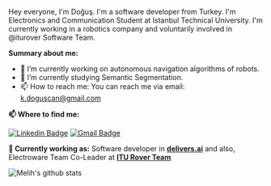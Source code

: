 Hey everyone, I'm Doğuş. I'm a software developer from Turkey. I'm Electronics and Communication Student at Istanbul Technical University. I'm currently working in a robotics company and voluntarily involved in @iturover Software Team.

**Summary about me:**

- 🔭 I’m currently working on autonomous navigation algorithms of robots.
- 🌱 I’m currently studying Semantic Segmentation.
- 📫 How to reach me: You can reach me via email: k.doguscan@gmail.com

**📫 Where to find me:** 

[![Linkedin Badge](https://img.shields.io/badge/-doguscankorkmaz-blue?style=flat-square&logo=Linkedin&logoColor=white&link=https://www.linkedin.com/in/doguscankorkmaz)](https://www.linkedin.com/in/doguscankorkmaz/) 
[![Gmail Badge](https://img.shields.io/badge/-k.doguscan@gmail.com-c14438?style=flat-square&logo=Gmail&logoColor=white&link=mailto:k.doguscan@gmail.com)](mailto:k.doguscan@gmail.com)

**💼 Currently working as:** Software developer in <a href="https://delivers.ai" target="_blank"><b>delivers.ai</b></a> and also, Electroware Team Co-Leader at <a href="https://www.rover.itu.edu.tr/" target="_blank"><b>ITU Rover Team</b></a>

![Melih's github stats](https://github-readme-stats.vercel.app/api?username=doguscank&show_icons=true&line_height=30)

